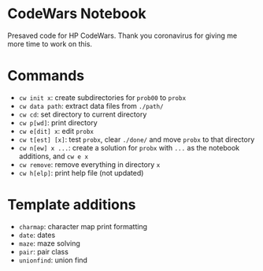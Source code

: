# CodeWars Notebook

Presaved code for HP CodeWars. Thank you coronavirus for giving me more time to work on this.

# Commands

* `cw init x`: create subdirectories for `prob00` to `probx`
* `cw data path`: extract data files from `./path/`
* `cw cd`: set directory to current directory
* `cw p[wd]`: print directory
* `cw e[dit] x`: edit `probx` 
* `cw t[est] [x]`: test `probx`, clear `./done/` and move `probx` to that directory
* `cw n[ew] x ...`: create a solution for `probx` with `...` as the notebook additions, and `cw e x`
* `cw remove`: remove everything in directory `x`
* `cw h[elp]`: print help file (not updated)

# Template additions

* `charmap`: character map print formatting
* `date`: dates
* `maze`: maze solving
* `pair`: pair class
* `unionfind`: union find
